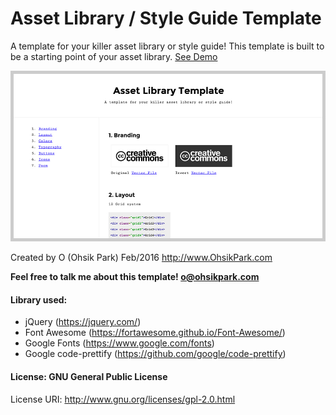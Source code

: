 # Asset Library / Style Guide Template
A template for your killer asset library or style guide! This template is built to be a starting point of your asset library.
[See Demo](http://ohsik.github.io/asset-library-template/)

![Asset Library / Style Guide Template](/screenshot.jpg?raw=true "Style Guide Template")

Created by O (Ohsik Park) Feb/2016
http://www.OhsikPark.com

**Feel free to talk me about this template! o@ohsikpark.com**

#### Library used:
- jQuery (https://jquery.com/)
- Font Awesome (https://fortawesome.github.io/Font-Awesome/)
- Google Fonts (https://www.google.com/fonts)
- Google code-prettify (https://github.com/google/code-prettify)

#### License: GNU General Public License
License URI: http://www.gnu.org/licenses/gpl-2.0.html

